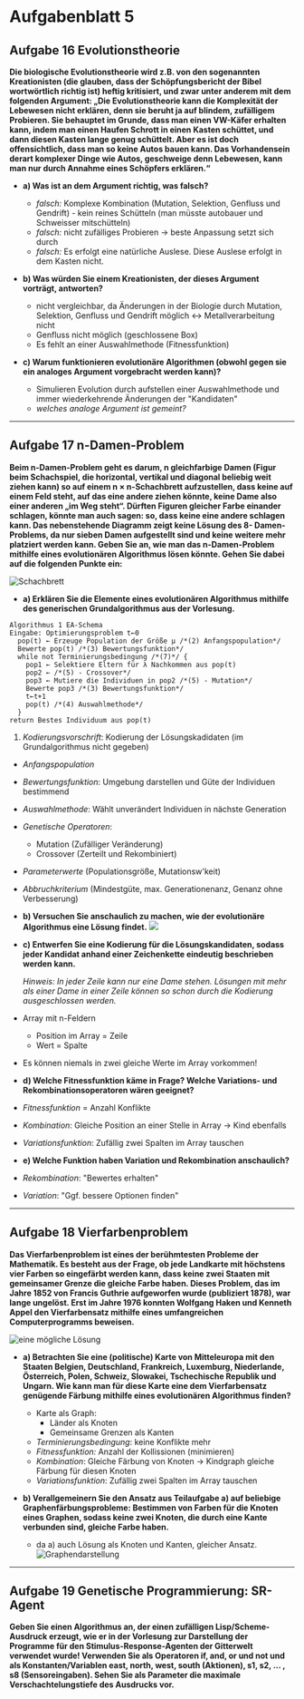 # Aufgabenblatt 5

## Aufgabe 16 Evolutionstheorie
**Die biologische Evolutionstheorie wird z.B. von den sogenannten Kreationisten (die glauben, dass der Schöpfungsbericht der Bibel wortwörtlich richtig ist) heftig kritisiert, und zwar unter anderem mit dem folgenden Argument:
„Die Evolutionstheorie kann die Komplexität der Lebewesen nicht erklären, denn sie beruht ja auf blindem, zufälligem Probieren. Sie behauptet im Grunde, dass man einen VW-Käfer erhalten kann, indem man einen Haufen Schrott in einen Kasten schüttet, und dann diesen Kasten lange genug schüttelt. Aber es ist doch offensichtlich, dass man so keine Autos bauen kann. Das Vorhandensein derart komplexer Dinge wie Autos, geschweige denn Lebewesen, kann man nur durch Annahme eines Schöpfers erklären.“**

* **a) Was ist an dem Argument richtig, was falsch?**
  * *falsch:* Komplexe Kombination (Mutation, Selektion, Genfluss und Gendrift) - kein reines Schütteln (man müsste autobauer und Schweisser mitschütteln)
  * *falsch:* nicht zufälliges Probieren -> beste Anpassung setzt sich durch
  * *falsch:* Es erfolgt eine natürliche Auslese. Diese Auslese erfolgt in dem Kasten nicht.

* **b) Was würden Sie einem Kreationisten, der dieses Argument vorträgt, antworten?**
  * nicht vergleichbar, da Änderungen in der Biologie durch Mutation, Selektion, Genfluss und Gendrift möglich <-> Metallverarbeitung nicht
  * Genfluss nicht möglich (geschlossene Box)
  * Es fehlt an einer Auswahlmethode (Fitnessfunktion)

* **c) Warum funktionieren evolutionäre Algorithmen (obwohl gegen sie ein analoges Argument vorgebracht werden kann)?**
  * Simulieren Evolution durch aufstellen einer Auswahlmethode und immer wiederkehrende Änderungen der "Kandidaten"
  * *welches analoge Argument ist gemeint?*

---
## Aufgabe 17 n-Damen-Problem
**Beim n-Damen-Problem geht es darum, n gleichfarbige Damen (Figur beim Schachspiel, die horizontal, vertikal und diagonal beliebig weit ziehen kann) so auf einem n × n-Schachbrett aufzustellen, dass keine auf einem Feld steht, auf das eine andere ziehen könnte, keine Dame also einer anderen „im Weg steht“. Dürften Figuren gleicher Farbe einander schlagen, könnte man auch sagen: so, dass keine eine andere schlagen kann.
Das nebenstehende Diagramm zeigt keine Lösung des 8- Damen-Problems, da nur sieben Damen aufgestellt sind und keine weitere mehr platziert werden kann.
Geben Sie an, wie man das n-Damen-Problem mithilfe eines evolutionären Algorithmus lösen könnte. Gehen Sie dabei auf die folgenden Punkte ein:**

 ![Schachbrett](Schachbrett.png)
* **a) Erklären Sie die Elemente eines evolutionären Algorithmus mithilfe des generischen Grundalgorithmus aus der Vorlesung.**

```
Algorithmus 1 EA-Schema
Eingabe: Optimierungsproblem t←0
  pop(t) ← Erzeuge Population der Größe μ /*(2) Anfangspopulation*/
  Bewerte pop(t) /*(3) Bewertungsfunktion*/
  while not Terminierungsbedingung /*(7)*/ {
    pop1 ← Selektiere Eltern für λ Nachkommen aus pop(t)
    pop2 ← /*(5) - Crossover*/
    pop3 ← Mutiere die Individuen in pop2 /*(5) - Mutation*/
    Bewerte pop3 /*(3) Bewertungsfunktion*/
    t←t+1
    pop(t) /*(4) Auswahlmethode*/
  }
return Bestes Individuum aus pop(t)
```

  1. *Kodierungsvorschrift*: Kodierung der Lösungskadidaten (im Grundalgorithmus nicht gegeben)
  * *Anfangspopulation*
  * *Bewertungsfunktion*: Umgebung darstellen und Güte der Individuen bestimmend
  * *Auswahlmethode*: Wählt unverändert Individuen in nächste Generation
  * *Genetische Operatoren*:
    * Mutation (Zufälliger Veränderung)
    * Crossover (Zerteilt und Rekombiniert)
  * *Parameterwerte* (Populationsgröße, Mutationsw'keit)
  * *Abbruchkriterium* (Mindestgüte, max. Generationenanz, Genanz ohne Verbesserung)

* **b) Versuchen Sie anschaulich zu machen, wie der evolutionäre Algorithmus eine Lösung findet.**
![](Aufgabe17b.jpg)

* **c) Entwerfen Sie eine Kodierung für die Lösungskandidaten, sodass jeder Kandidat anhand einer Zeichenkette eindeutig beschrieben werden kann.**

  *Hinweis: In jeder Zeile kann nur eine Dame stehen. Lösungen mit mehr als einer Dame in einer Zeile können so schon durch die Kodierung ausgeschlossen werden.*

 * Array mit n-Feldern
    * Position im Array = Zeile
    * Wert = Spalte
 * Es können niemals in zwei gleiche Werte im Array vorkommen!

* **d) Welche Fitnessfunktion käme in Frage? Welche Variations- und Rekombinationsoperatoren wären geeignet?**
 * *Fitnessfunktion* = Anzahl Konflikte
 * *Kombination*: Gleiche Position an einer Stelle in Array -> Kind ebenfalls
 * *Variationsfunktion*: Zufällig zwei Spalten im Array tauschen

* **e) Welche Funktion haben Variation und Rekombination anschaulich?**
 * *Rekombination*: "Bewertes erhalten"
 * *Variation*: "Ggf. bessere Optionen finden"
---
## Aufgabe 18 Vierfarbenproblem
**Das Vierfarbenproblem ist eines der berühmtesten Probleme der Mathematik. Es besteht aus der Frage, ob jede Landkarte mit höchstens vier Farben so eingefärbt werden kann, dass keine zwei Staaten mit gemeinsamer Grenze die gleiche Farbe haben. Dieses Problem, das im Jahre 1852 von Francis Guthrie aufgeworfen wurde (publiziert 1878), war lange ungelöst. Erst im Jahre 1976 konnten Wolfgang Haken und Kenneth Appel den Vierfarbensatz mithilfe eines umfangreichen Computerprogramms beweisen.**

![eine mögliche Lösung](Aufgabe18_possSolution.svg)

* **a) Betrachten Sie eine (politische) Karte von Mitteleuropa mit den Staaten Belgien, Deutschland, Frankreich, Luxemburg, Niederlande, Österreich, Polen, Schweiz, Slowakei, Tschechische Republik und Ungarn. Wie kann man für diese Karte eine dem Vierfarbensatz genügende Färbung mithilfe eines evolutionären Algorithmus finden?**
  * Karte als Graph:
    * Länder als Knoten
    * Gemeinsame Grenzen als Kanten
  * *Terminierungsbedingung*: keine Konflikte mehr
  * *Fitnessfunktion:* Anzahl der Kollissionen (minimieren)
  * *Kombination*: Gleiche Färbung von Knoten -> Kindgraph gleiche Färbung für diesen Knoten
  * *Variationsfunktion*: Zufällig zwei Spalten im Array tauschen

* **b) Verallgemeinern Sie den Ansatz aus Teilaufgabe a) auf beliebige Graphenfärbungsprobleme: Bestimmen von Farben für die Knoten eines Graphen, sodass keine zwei Knoten, die durch eine Kante verbunden sind, gleiche Farbe haben.**
  * da a) auch Lösung als Knoten und Kanten, gleicher Ansatz.
    ![Graphendarstellung](Aufgabe18_Knoten.svg)

---
## Aufgabe 19 Genetische Programmierung: SR-Agent
**Geben Sie einen Algorithmus an, der einen zufälligen Lisp/Scheme-Ausdruck erzeugt, wie er in der Vorlesung zur Darstellung der Programme für den Stimulus-Response-Agenten der Gitterwelt verwendet wurde!
Verwenden Sie als Operatoren if, and, or und not und als Konstanten/Variablen east, north, west, south (Aktionen), s1, s2, ... , s8 (Sensoreingaben). Sehen Sie als Parameter die maximale Verschachtelungstiefe des Ausdrucks vor.**
